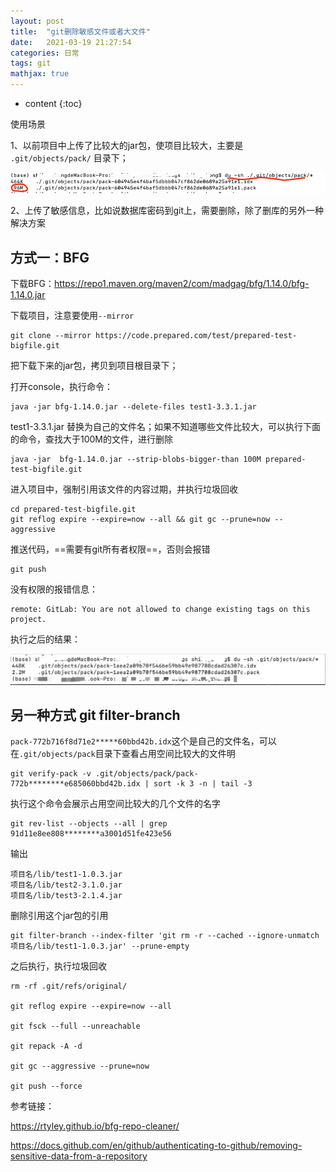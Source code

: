 ```yaml
---
layout: post
title:  "git删除敏感文件或者大文件"
date:   2021-03-19 21:27:54
categories: 日常
tags: git
mathjax: true
---
```


* content
{:toc}

使用场景

1、以前项目中上传了比较大的jar包，使项目比较大，主要是 `.git/objects/pack/` 目录下；

![image](/images/git1.png)

2、上传了敏感信息，比如说数据库密码到git上，需要删除，除了删库的另外一种解决方案






## 方式一：BFG

下载BFG：https://repo1.maven.org/maven2/com/madgag/bfg/1.14.0/bfg-1.14.0.jar

下载项目，注意要使用`--mirror`

```
git clone --mirror https://code.prepared.com/test/prepared-test-bigfile.git
```

把下载下来的jar包，拷贝到项目根目录下；

打开console，执行命令：

    java -jar bfg-1.14.0.jar --delete-files test1-3.3.1.jar
    
test1-3.3.1.jar 替换为自己的文件名；如果不知道哪些文件比较大，可以执行下面的命令，查找大于100M的文件，进行删除

    java -jar  bfg-1.14.0.jar --strip-blobs-bigger-than 100M prepared-test-bigfile.git

进入项目中，强制引用该文件的内容过期，并执行垃圾回收

    cd prepared-test-bigfile.git
    git reflog expire --expire=now --all && git gc --prune=now --aggressive
    
推送代码，==需要有git所有者权限==，否则会报错

    git push
    
没有权限的报错信息：

```
remote: GitLab: You are not allowed to change existing tags on this project.
```
    
执行之后的结果：

![image](/images/git3.png)

## 另一种方式 git filter-branch

`pack-772b716f8d71e2*****60bbd42b.idx`这个是自己的文件名，可以在`.git/objects/pack`目录下查看占用空间比较大的文件明

```
git verify-pack -v .git/objects/pack/pack-772b********e685060bbd42b.idx | sort -k 3 -n | tail -3
```

执行这个命令会展示占用空间比较大的几个文件的名字

```
git rev-list --objects --all | grep 91d11e8ee808********a3001d51fe423e56
```
输出

```
项目名/lib/test1-1.0.3.jar
项目名/lib/test2-3.1.0.jar
项目名/lib/test3-2.1.4.jar
```

删除引用这个jar包的引用
```
git filter-branch --index-filter 'git rm -r --cached --ignore-unmatch 项目名/lib/test1-1.0.3.jar' --prune-empty
```

之后执行，执行垃圾回收

```
rm -rf .git/refs/original/
 
git reflog expire --expire=now --all
 
git fsck --full --unreachable
 
git repack -A -d

git gc --aggressive --prune=now

git push --force
```


参考链接：
    
https://rtyley.github.io/bfg-repo-cleaner/

https://docs.github.com/en/github/authenticating-to-github/removing-sensitive-data-from-a-repository